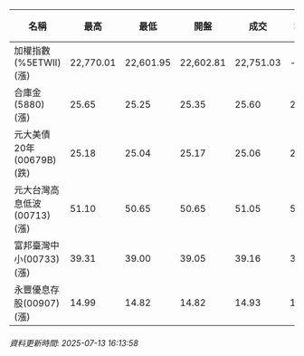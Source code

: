 | 名稱 | 最高 | 最低 | 開盤 | 成交 | 均價 | 成交金額(億) | 昨收 | 漲跌幅 | 漲跌 | 總量 | 昨量 | 振幅 |
| -------- | -------- | -------- | -------- |-------- | -------- | -------- |-------- |-------- |-------- | -------- | -------- |-------- |
|加權指數(%5ETWII) (漲)|22,770.01|22,601.95|22,602.81|22,751.03|-|3,282.18|22,693.25|0.25%|57.78|6,967,108|0|0.74%|
|合庫金(5880) (漲)|25.65|25.25|25.35|25.60|25.54|4.02|25.30|1.19%|0.30|15,740|7,883|1.58%|
|元大美債20年(00679B) (跌)|25.18|25.04|25.17|25.06|25.09|5.90|25.10|0.16%|0.04|23,508|32,060|0.56%|
|元大台灣高息低波(00713) (漲)|51.10|50.65|50.65|51.05|50.93|3.04|50.65|0.79%|0.40|5,968|6,774|0.89%|
|富邦臺灣中小(00733) (漲)|39.31|39.00|39.05|39.16|39.17|0.242|39.02|0.36%|0.14|617|661|0.79%|
|永豐優息存股(00907) (漲)|14.99|14.82|14.82|14.93|14.93|0.137|14.82|0.74%|0.11|917|1,211|1.15%|
###### 資料更新時間: 2025-07-13 16:13:58